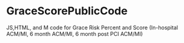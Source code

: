 # GraceScorePublicCode
JS,HTML, and M code for Grace Risk Percent and Score (In-hospital ACM/MI, 6 month ACM/MI, 6 month post PCI ACM/MI)
